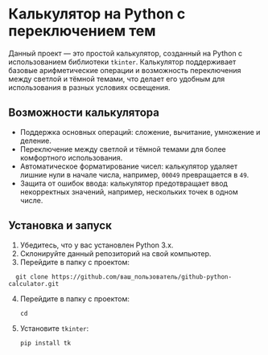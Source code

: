# Калькулятор на Python с переключением тем

Данный проект — это простой калькулятор, созданный на Python с использованием библиотеки `tkinter`. Калькулятор поддерживает базовые арифметические операции и возможность переключения между светлой и тёмной темами, что делает его удобным для использования в разных условиях освещения.

## Возможности калькулятора
- Поддержка основных операций: сложение, вычитание, умножение и деление.
- Переключение между светлой и тёмной темами для более комфортного использования.
- Автоматическое форматирование чисел: калькулятор удаляет лишние нули в начале числа, например, `00049` превращается в `49`.
- Защита от ошибок ввода: калькулятор предотвращает ввод некорректных значений, например, нескольких точек в одном числе.

## Установка и запуск
1. Убедитесь, что у вас установлен Python 3.x.
2. Склонируйте данный репозиторий на свой компьютер.
3. Перейдите в папку с проектом:
  ```
    git clone https://github.com/ваш_пользователь/github-python-calculator.git
  ```
4. Перейдите в папку с проектом:
   ```
   cd 
   ```
6. Установите `tkinter`:
   ```
   pip install tk
   ```
